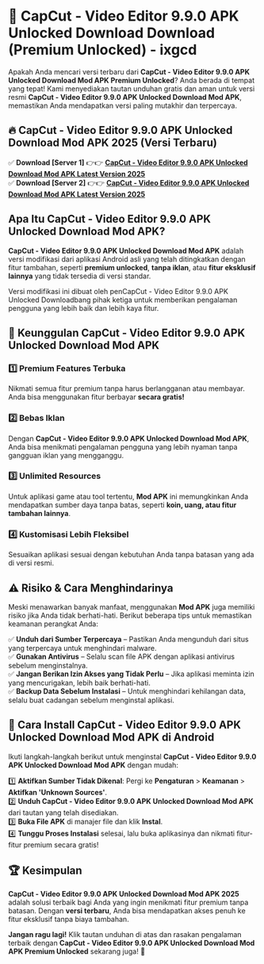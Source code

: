 # 🎯 CapCut - Video Editor 9.9.0 APK Unlocked Download  Download (Premium Unlocked) -  ixgcd

Apakah Anda mencari versi terbaru dari **CapCut - Video Editor 9.9.0 APK Unlocked Download Mod APK Premium Unlocked**? Anda berada di tempat yang tepat! Kami menyediakan tautan unduhan gratis dan aman untuk versi resmi **CapCut - Video Editor 9.9.0 APK Unlocked Download Mod APK**, memastikan Anda mendapatkan versi paling mutakhir dan terpercaya.

## 🔥 CapCut - Video Editor 9.9.0 APK Unlocked Download Mod APK 2025 (Versi Terbaru)

✅ **Download [Server 1]** 👉👉 [**CapCut - Video Editor 9.9.0 APK Unlocked Download Mod APK Latest Version 2025**](https://momento.my/?title=CapCut_-_Video_Editor_9.9.0_APK_Unlocked_Download)  
✅ **Download [Server 2]** 👉👉 [**CapCut - Video Editor 9.9.0 APK Unlocked Download Mod APK Latest Version 2025**](https://momento.my/?title=CapCut_-_Video_Editor_9.9.0_APK_Unlocked_Download)  

## Apa Itu CapCut - Video Editor 9.9.0 APK Unlocked Download Mod APK?

**CapCut - Video Editor 9.9.0 APK Unlocked Download Mod APK** adalah versi modifikasi dari aplikasi Android asli yang telah ditingkatkan dengan fitur tambahan, seperti **premium unlocked**, **tanpa iklan**, atau **fitur eksklusif lainnya** yang tidak tersedia di versi standar.

Versi modifikasi ini dibuat oleh penCapCut - Video Editor 9.9.0 APK Unlocked Downloadbang pihak ketiga untuk memberikan pengalaman pengguna yang lebih baik dan lebih kaya fitur.

## 🎯 Keunggulan CapCut - Video Editor 9.9.0 APK Unlocked Download Mod APK

### 1️⃣ Premium Features Terbuka
Nikmati semua fitur premium tanpa harus berlangganan atau membayar. Anda bisa menggunakan fitur berbayar **secara gratis!**

### 2️⃣ Bebas Iklan
Dengan **CapCut - Video Editor 9.9.0 APK Unlocked Download Mod APK**, Anda bisa menikmati pengalaman pengguna yang lebih nyaman tanpa gangguan iklan yang mengganggu.

### 3️⃣ Unlimited Resources
Untuk aplikasi game atau tool tertentu, **Mod APK** ini memungkinkan Anda mendapatkan sumber daya tanpa batas, seperti **koin, uang, atau fitur tambahan lainnya**.

### 4️⃣ Kustomisasi Lebih Fleksibel
Sesuaikan aplikasi sesuai dengan kebutuhan Anda tanpa batasan yang ada di versi resmi.

## ⚠️ Risiko & Cara Menghindarinya

Meski menawarkan banyak manfaat, menggunakan **Mod APK** juga memiliki risiko jika Anda tidak berhati-hati. Berikut beberapa tips untuk memastikan keamanan perangkat Anda:

✅ **Unduh dari Sumber Terpercaya** – Pastikan Anda mengunduh dari situs yang terpercaya untuk menghindari malware.  
✅ **Gunakan Antivirus** – Selalu scan file APK dengan aplikasi antivirus sebelum menginstalnya.  
✅ **Jangan Berikan Izin Akses yang Tidak Perlu** – Jika aplikasi meminta izin yang mencurigakan, lebih baik berhati-hati.  
✅ **Backup Data Sebelum Instalasi** – Untuk menghindari kehilangan data, selalu buat cadangan sebelum menginstal aplikasi.

## 📌 Cara Install CapCut - Video Editor 9.9.0 APK Unlocked Download Mod APK di Android

Ikuti langkah-langkah berikut untuk menginstal **CapCut - Video Editor 9.9.0 APK Unlocked Download Mod APK** dengan mudah:

1️⃣ **Aktifkan Sumber Tidak Dikenal**: Pergi ke **Pengaturan** > **Keamanan** > **Aktifkan 'Unknown Sources'**.  
2️⃣ **Unduh CapCut - Video Editor 9.9.0 APK Unlocked Download Mod APK** dari tautan yang telah disediakan.  
3️⃣ **Buka File APK** di manajer file dan klik **Instal**.  
4️⃣ **Tunggu Proses Instalasi** selesai, lalu buka aplikasinya dan nikmati fitur-fitur premium secara gratis!

## 🏆 Kesimpulan

**CapCut - Video Editor 9.9.0 APK Unlocked Download Mod APK 2025** adalah solusi terbaik bagi Anda yang ingin menikmati fitur premium tanpa batasan. Dengan **versi terbaru**, Anda bisa mendapatkan akses penuh ke fitur eksklusif tanpa biaya tambahan.

**Jangan ragu lagi!** Klik tautan unduhan di atas dan rasakan pengalaman terbaik dengan **CapCut - Video Editor 9.9.0 APK Unlocked Download Mod APK Premium Unlocked** sekarang juga! 🚀
